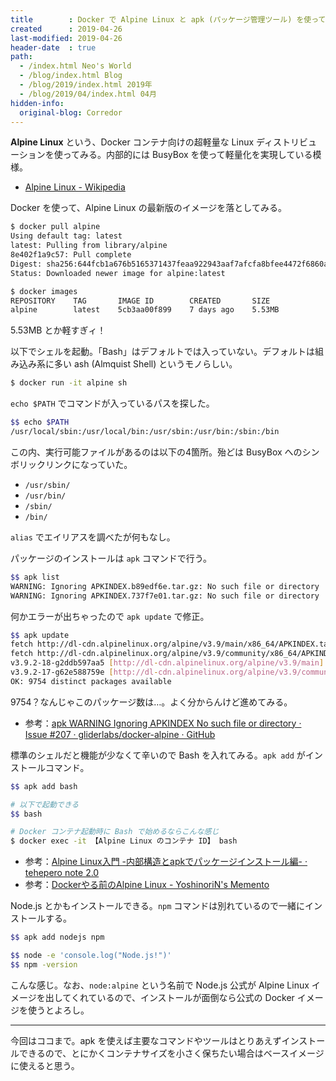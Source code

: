 ```yaml
---
title        : Docker で Alpine Linux と apk (パッケージ管理ツール) を使ってみる
created      : 2019-04-26
last-modified: 2019-04-26
header-date  : true
path:
  - /index.html Neo's World
  - /blog/index.html Blog
  - /blog/2019/index.html 2019年
  - /blog/2019/04/index.html 04月
hidden-info:
  original-blog: Corredor
---
```


__Alpine Linux__ という、Docker コンテナ向けの超軽量な Linux ディストリビューションを使ってみる。内部的には BusyBox を使って軽量化を実現している模様。

- [Alpine Linux - Wikipedia](https://ja.wikipedia.org/wiki/Alpine_Linux)

Docker を使って、Alpine Linux の最新版のイメージを落としてみる。

```bash
$ docker pull alpine
Using default tag: latest
latest: Pulling from library/alpine
8e402f1a9c57: Pull complete 
Digest: sha256:644fcb1a676b5165371437feaa922943aaf7afcfa8bfee4472f6860aad1ef2a0
Status: Downloaded newer image for alpine:latest

$ docker images
REPOSITORY    TAG       IMAGE ID        CREATED       SIZE
alpine        latest    5cb3aa00f899    7 days ago    5.53MB
```

5.53MB とか軽すぎィ！

以下でシェルを起動。「Bash」はデフォルトでは入っていない。デフォルトは組み込み系に多い ash (Almquist Shell) というモノらしい。

```bash
$ docker run -it alpine sh
```

`echo $PATH` でコマンドが入っているパスを探した。

```bash
$$ echo $PATH
/usr/local/sbin:/usr/local/bin:/usr/sbin:/usr/bin:/sbin:/bin
```

この内、実行可能ファイルがあるのは以下の4箇所。殆どは BusyBox へのシンボリックリンクになっていた。

- `/usr/sbin/`
- `/usr/bin/`
- `/sbin/`
- `/bin/`

`alias` でエイリアスを調べたが何もなし。

パッケージのインストールは `apk` コマンドで行う。

```bash
$$ apk list
WARNING: Ignoring APKINDEX.b89edf6e.tar.gz: No such file or directory
WARNING: Ignoring APKINDEX.737f7e01.tar.gz: No such file or directory
```

何かエラーが出ちゃったので `apk update` で修正。

```bash
$$ apk update
fetch http://dl-cdn.alpinelinux.org/alpine/v3.9/main/x86_64/APKINDEX.tar.gz
fetch http://dl-cdn.alpinelinux.org/alpine/v3.9/community/x86_64/APKINDEX.tar.gz
v3.9.2-18-g2ddb597aa5 [http://dl-cdn.alpinelinux.org/alpine/v3.9/main]
v3.9.2-17-g62e588759e [http://dl-cdn.alpinelinux.org/alpine/v3.9/community]
OK: 9754 distinct packages available
```

9754？なんじゃこのパッケージ数は…。よく分からんけど進めてみる。

- 参考：[apk WARNING Ignoring APKINDEX No such file or directory · Issue #207 · gliderlabs/docker-alpine · GitHub](https://github.com/gliderlabs/docker-alpine/issues/207)

標準のシェルだと機能が少なくて辛いので Bash を入れてみる。`apk add` がインストールコマンド。

```bash
$$ apk add bash

# 以下で起動できる
$$ bash

# Docker コンテナ起動時に Bash で始めるならこんな感じ
$ docker exec -it 【Alpine Linux のコンテナ ID】 bash
```

- 参考：[Alpine Linux入門 -内部構造とapkでパッケージインストール編- · tehepero note 2.0](https://blog.stormcat.io/post/entry/alpine-entry-apk/)
- 参考：[Dockerやる前のAlpine Linux - YoshinoriN's Memento](https://yoshinorin.net/2016/10/01/alpine-linux/)

Node.js とかもインストールできる。`npm` コマンドは別れているので一緒にインストールする。

```bash
$$ apk add nodejs npm

$$ node -e 'console.log("Node.js!")'
$$ npm -version
```

こんな感じ。なお、`node:alpine` という名前で Node.js 公式が Alpine Linux イメージを出してくれているので、インストールが面倒なら公式の Docker イメージを使うとよろし。

---

今回はココまで。apk を使えば主要なコマンドやツールはとりあえずインストールできるので、とにかくコンテナサイズを小さく保ちたい場合はベースイメージに使えると思う。
